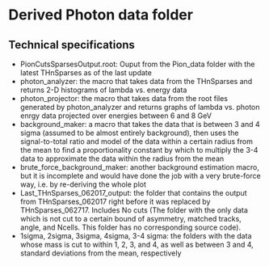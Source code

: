 # Derived Photon data folder
## Technical specifications
- PionCutsSparsesOutput<other stuff goes here>.root: Ouput from the Pion_data folder with the latest THnSparses as of the last update
- photon_analyzer: the macro that takes data from the THnSparses and returns 2-D histograms of lambda vs. energy data
- photon_projector: the macro that takes data from the root files generated by photon_analyzer and returns graphs of lambda vs. photon enrgy data projected over energies between 6 and 8 GeV
- background_maker: a macro that takes the data that is between 3 and 4 sigma (assumed to be almost entirely background), then uses the signal-to-total ratio and model of the data within a certain radius from the mean to find a proportionality constant by which to multiply the 3-4 data to approximate the data within the radius from the mean
- brute_force_background_maker: another background estimation macro, but it is incomplete and would have done the job with a very brute-force way, i.e. by re-deriving the whole plot
- Last_THnSparses_062017_output: the folder that contains the output from THnSparses_062017 right before it was replaced by THnSparses_062717. Includes No cuts (The folder with the only data which is not cut to a certain bound of asymmetry, matched tracks, angle, and Ncells. This folder has no corresponding source code). 
- 1sigma, 2sigma, 3sigma, 4sigma, 3-4 sigma: the folders with the data whose mass is cut to within 1, 2, 3, and 4, as well as between 3 and 4, standard deviations from the mean, respectively
